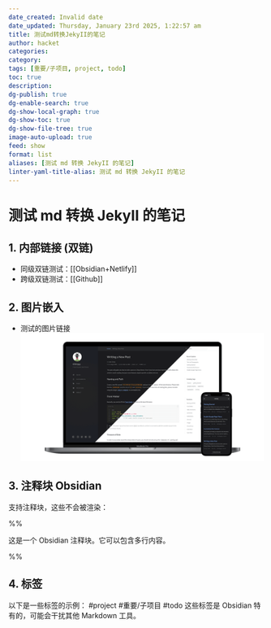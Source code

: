 ```yaml
---
date_created: Invalid date
date_updated: Thursday, January 23rd 2025, 1:22:57 am
title: 测试md转换JekyII的笔记
author: hacket
categories: 
category: 
tags: [重要/子项目, project, todo]
toc: true
description: 
dg-publish: true
dg-enable-search: true
dg-show-local-graph: true
dg-show-toc: true
dg-show-file-tree: true
image-auto-upload: true
feed: show
format: list
aliases: [测试 md 转换 JekyII 的笔记]
linter-yaml-title-alias: 测试 md 转换 JekyII 的笔记
---
```


# 测试 md 转换 JekyII 的笔记

## 1. 内部链接 (双链)

- 同级双链测试：[[Obsidian+Netlify]]
- 跨级双链测试：[[Github]]

## 2. 图片嵌入

- 测试的图片链接
![](https://raw.githubusercontent.com/hacket/ObsidianOSS/master/obsidian/202501060015216.png)

## 3. 注释块 Obsidian

支持注释块，这些不会被渲染：

%%

这是一个 Obsidian 注释块。它可以包含多行内容。

%%

## 4. 标签

以下是一些标签的示例： #project #重要/子项目 #todo 这些标签是 Obsidian 特有的，可能会干扰其他 Markdown 工具。
